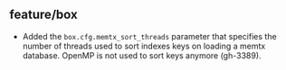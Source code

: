 ## feature/box

* Added the `box.cfg.memtx_sort_threads` parameter that specifies the number of
  threads used to sort indexes keys on loading a memtx database. OpenMP is
  not used to sort keys anymore (gh-3389).
